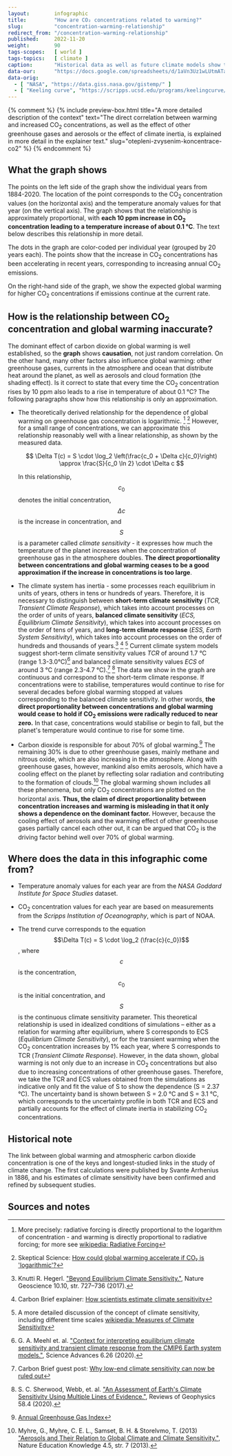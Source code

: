 ```yaml
---
layout:        infographic
title:         "How are CO₂ concentrations related to warming?"
slug:          "concentration-warming-relationship"
redirect_from: "/concentration-warming-relationship"
published:     2022-11-20
weight:        90
tags-scopes:   [ world ]
tags-topics:   [ climate ]
caption:       "Historical data as well as future climate models show that global warming is (approximately) directly proportional to the increase of CO<sub>2</sub> concentrations in the atmosphere. More specifically: every time the CO<sub>2</sub> concentrations rise by 10 ppm (parts per million), the mean global temperature increases by 0.1 °C."
data-our:      "https://docs.google.com/spreadsheets/d/1aVn3Uz1wLUtmATagtZHEpeayiee6uy_BRAivZPwfb2s/edit?usp=sharing"
data-orig:
  - [ "NASA", "https://data.giss.nasa.gov/gistemp/" ]
  - [ "Keeling curve", "https://scripps.ucsd.edu/programs/keelingcurve/" ]
---
```

{% comment %}
{% include preview-box.html
    title="A more detailed description of the context"
    text="The direct correlation between warming and increased CO<sub>2</sub> concentrations, as well as the effect of other greenhouse gases and aerosols or the effect of climate inertia, is explained in more detail in the explainer text."
    slug="otepleni-zvysenim-koncentrace-co2"
%}
{% endcomment %}

## What the graph shows

The points on the left side of the graph show the individual years from 1884-2020. The location of the point corresponds to the CO<sub>2</sub> concentration values (on the horizontal axis) and the temperature anomaly values for that year (on the vertical axis). The graph shows that the relationship is approximately proportional, with **each 10 ppm increase in CO<sub>2</sub> concentration leading to a temperature increase of about 0.1 °C**. The text below describes this relationship in more detail. <!-- and also in the related explainer [How much warmer will it get if CO₂ concentrations increase?](/explainery/otepleni-zvysenim-koncentrace-co2).-->

The dots in the graph are color-coded per individual year (grouped by 20 years each). The points show that the increase in CO<sub>2</sub> concentrations has been accelerating in recent years, corresponding to increasing annual CO<sub>2</sub> emissions.

On the right-hand side of the graph, we show the expected global warming for higher CO<sub>2</sub> concentrations if emissions continue at the current rate.

## How is the relationship between CO<sub>2</sub> concentration and global warming inaccurate?

The dominant effect of carbon dioxide on global warming is well established, so the **graph** shows **causation**, not just random correlation.
On the other hand, many other factors also influence global warming: other greenhouse gases, currents in the atmosphere and ocean that distribute heat around the planet, as well as aerosols and cloud formation (the shading effect). 
Is it correct to state that every time the CO<sub>2</sub> concentration rises by 10 ppm also leads to a rise in temperature of about 0.1 °C? The following paragraphs show how this relationship is only an approximation.

* The theoretically derived relationship for the dependence of global warming on greenhouse gas concentration is logarithmic. [^1] [^11] However, for a small range of concentrations, we can approximate this relationship reasonably well with a linear relationship, as shown by the measured data.

    $$
    \Delta T(c) = S \cdot \log_2 \left(\frac{c_0 + \Delta c}{c_0}\right) \approx \frac{S}{c_0 \ln 2} \cdot \Delta c
    $$

    In this relationship, $$c_0$$ denotes the initial concentration, $$\Delta c$$ is the increase in concentration, and $$S$$ is a parameter called *climate sensitivity* - it expresses how much the temperature of the planet increases when the concentration of greenhouse gas in the atmosphere doubles. **The direct proportionality between concentrations and global warming ceases to be a good approximation if the increase in concentrations is too large**.

* The climate system has inertia - some processes reach equilibrium in units of years, others in tens or hundreds of years. Therefore, it is necessary to distinguish between **short-term climate sensitivity** (*TCR, Transient Climate Response*), which takes into account processes on the order of units of years, **balanced climate sensitivity** (*ECS, Equilibrium Climate Sensitivity*), which takes into account processes on the order of tens of years, and **long-term climate response** (*ESS, Earth System Sensitivity*), which takes into account processes on the order of hundreds and thousands of years.[^8] [^9] [^2] Current climate system models suggest short-term climate sensitivity values *TCR* of around 1.7 °C (range 1.3-3.0°C)[^3] and balanced climate sensitivity values *ECS* of around 3 °C (range 2.3-4.7 °C).[^10] [^4] The data we show in the graph are continuous and correspond to the short-term climate response. If concentrations were to stabilise, temperatures would continue to rise for several decades before global warming stopped at values corresponding to the balanced climate sensitivity. In other words, **the direct proportionality between concentrations and global warming would cease to hold if CO<sub>2</sub> emissions were radically reduced to near zero.** In that case, concentrations would stabilise or begin to fall, but the planet's temperature would continue to rise for some time.

* Carbon dioxide is responsible for about 70% of global warming.[^6] The remaining 30% is due to other greenhouse gases, mainly methane and nitrous oxide, which are also increasing in the atmosphere. Along with greenhouse gases, however, mankind also emits aerosols, which have a cooling effect on the planet by reflecting solar radiation and contributing to the formation of clouds.[^7] The global warming shown includes all these phenomena, but only CO<sub>2</sub> concentrations are plotted on the horizontal axis. **Thus, the claim of direct proportionality between concentration increases and warming is misleading in that it only shows a dependence on the dominant factor.** However, because the cooling effect of aerosols and the warming effect of other greenhouse gases partially cancel each other out, it can be argued that CO<sub>2</sub> is the driving factor behind well over 70% of global warming.

## Where does the data in this infographic come from?

* Temperature anomaly values for each year are from the *NASA Goddard Institute for Space Studies* dataset.<!-- For more on the concept of temperature anomaly, see the accompanying text to the infographic [Evolution of the global temperature anomaly](/infografiky/vyvoj-teplotni-anomalie).-->

* CO<sub>2</sub> concentration values for each year are based on measurements from the *Scripps Institution of Oceanography*, which is part of <glossary id="noaa">NOAA</glossary>.<!-- Separately, the evolution of atmospheric CO<sub>2</sub> concentration is shown in the graphic [Evolution of atmospheric CO₂ concentration](/infografiky/koncentrace-co2).-->

* The trend curve corresponds to the equation $$\Delta T(c) = S \cdot \log_2 (\frac{c}{c_0})$$, where $$c$$ is the concentration, $$c_0$$ is the initial concentration, and $$S$$ is the continuous climate sensitivity parameter. This theoretical relationship is used in idealized conditions of simulations – either as a relation for warming after equilibrium, where S corresponds to ECS (*Equilibrium Climate Sensitivity*), or for the transient warming when the CO<sub>2</sub> concentration increases by 1% each year, where S corresponds to TCR (*Transient Climate Response*). However, in the data shown, global warming is not only due to an increase in CO<sub>2</sub> concentrations but also due to increasing concentrations of other greenhouse gases. Therefore, we take the TCR and ECS values obtained from the simulations as indicative only and fit the value of S to show the dependence (S = 2.37 °C). The uncertainty band is shown between S = 2.0 °C and S = 3.1 °C, which corresponds to the uncertainty profile in both TCR and ECS and partially accounts for the effect of climate inertia in stabilizing CO<sub>2</sub> concentrations.

## Historical note

The link between global warming and atmospheric carbon dioxide concentration is one of the keys and longest-studied links in the study of climate change. The first calculations were published by Svante Arrhenius in 1886, and his estimates of climate sensitivity have been confirmed and refined by subsequent studies.<!-- More in graphics and text [History of greenhouse effect research](/infografiky/historie-sklenikoveho-efektu).-->

## Sources and notes

[^1]: More precisely: radiative forcing is directly proportional to the logarithm of concentration - and warming is directly proportional to radiative forcing; for more see [wikipedia: Radiative Forcing](https://en.wikipedia.org/wiki/Radiative_forcing)
[^2]: A more detailed discussion of the concept of climate sensitivity, including different time scales [wikipedia: Measures of Climate Sensitivity](https://en.wikipedia.org/wiki/Climate_sensitivity#Measures_of_climate_sensitivity)
[^3]: G. A. Meehl et. al. ["Context for interpreting equilibrium climate sensitivity and transient climate response from the CMIP6 Earth system models."](https://advances.sciencemag.org/content/6/26/eaba1981), Science Advances 6.26 (2020).
[^4]: S. C. Sherwood, Webb, et. al. ["An Assessment of Earth's Climate Sensitivity Using Multiple Lines of Evidence."](https://agupubs.onlinelibrary.wiley.com/doi/10.1029/2019RG000678), Reviews of Geophysics 58.4 (2020).
[^5]: Matthews, H. D., Tokarska, K. B., Nicholls, Z. R. J. et al. ["Opportunities and challenges in using remaining carbon budgets to guide climate policy."](https://doi.org/10.1038/s41561-020-00663-3), Nature Geoscience 13.12, str. 769–779 (2020).
[^6]: [Annual Greenhouse Gas Index](https://www.globalchange.gov/browse/indicators/annual-greenhouse-gas-index)
[^7]: Myhre, G., Myhre, C. E. L., Samset, B. H. & Storelvmo, T. (2013) ["Aerosols and Their Relation to Global Climate and Climate Sensitivity."](https://www.nature.com/scitable/knowledge/library/aerosols-and-their-relation-to-global-climate-102215345/), Nature Education Knowledge 4.5, str. 7 (2013).
[^8]: Knutti R. Hegerl. ["Beyond Equilibrium Climate Sensitivity."](https://www.nature.com/articles/ngeo3017), Nature Geoscience 10.10, str. 727–736 (2017).
[^9]: Carbon Brief explainer: [How scientists estimate climate sensitivity](https://www.carbonbrief.org/explainer-how-scientists-estimate-climate-sensitivity)
[^10]: Carbon Brief guest post: [Why low-end climate sensitivity can now be ruled out](https://www.carbonbrief.org/guest-post-why-low-end-climate-sensitivity-can-now-be-ruled-out)
[^11]: Skeptical Science: [How could global warming accelerate if CO₂ is 'logarithmic'?](https://skepticalscience.com/why-global-warming-can-accelerate.html)